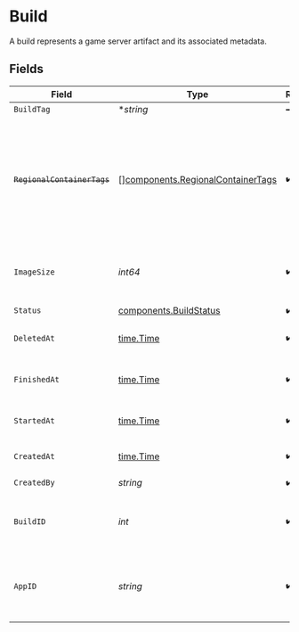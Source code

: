 # Build

A build represents a game server artifact and its associated metadata.


## Fields

| Field                                                                                                                   | Type                                                                                                                    | Required                                                                                                                | Description                                                                                                             | Example                                                                                                                 |
| ----------------------------------------------------------------------------------------------------------------------- | ----------------------------------------------------------------------------------------------------------------------- | ----------------------------------------------------------------------------------------------------------------------- | ----------------------------------------------------------------------------------------------------------------------- | ----------------------------------------------------------------------------------------------------------------------- |
| `BuildTag`                                                                                                              | **string*                                                                                                               | :heavy_minus_sign:                                                                                                      | N/A                                                                                                                     | 0.1.14-14c793                                                                                                           |
| ~~`RegionalContainerTags`~~                                                                                             | [][components.RegionalContainerTags](../../models/components/regionalcontainertags.md)                                  | :heavy_check_mark:                                                                                                      | : warning: ** DEPRECATED **: This will be removed in a future release, please migrate away from it as soon as possible. |                                                                                                                         |
| `ImageSize`                                                                                                             | *int64*                                                                                                                 | :heavy_check_mark:                                                                                                      | The size (in bytes) of the Docker image built by Hathora.                                                               |                                                                                                                         |
| `Status`                                                                                                                | [components.BuildStatus](../../models/components/buildstatus.md)                                                        | :heavy_check_mark:                                                                                                      | N/A                                                                                                                     |                                                                                                                         |
| `DeletedAt`                                                                                                             | [time.Time](https://pkg.go.dev/time#Time)                                                                               | :heavy_check_mark:                                                                                                      | When the build was deleted.                                                                                             |                                                                                                                         |
| `FinishedAt`                                                                                                            | [time.Time](https://pkg.go.dev/time#Time)                                                                               | :heavy_check_mark:                                                                                                      | When [`RunBuild()`](https://hathora.dev/api#tag/BuildV2/operation/RunBuild) finished executing.                         |                                                                                                                         |
| `StartedAt`                                                                                                             | [time.Time](https://pkg.go.dev/time#Time)                                                                               | :heavy_check_mark:                                                                                                      | When [`RunBuild()`](https://hathora.dev/api#tag/BuildV2/operation/RunBuild) is called.                                  |                                                                                                                         |
| `CreatedAt`                                                                                                             | [time.Time](https://pkg.go.dev/time#Time)                                                                               | :heavy_check_mark:                                                                                                      | When [`CreateBuild()`](https://hathora.dev/api#tag/BuildV2/operation/CreateBuild) is called.                            |                                                                                                                         |
| `CreatedBy`                                                                                                             | *string*                                                                                                                | :heavy_check_mark:                                                                                                      | N/A                                                                                                                     | noreply@hathora.dev                                                                                                     |
| `BuildID`                                                                                                               | *int*                                                                                                                   | :heavy_check_mark:                                                                                                      | System generated id for a build. Increments by 1.                                                                       | 1                                                                                                                       |
| `AppID`                                                                                                                 | *string*                                                                                                                | :heavy_check_mark:                                                                                                      | System generated unique identifier for an application.                                                                  | app-af469a92-5b45-4565-b3c4-b79878de67d2                                                                                |